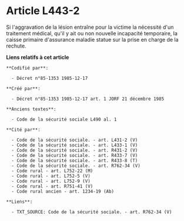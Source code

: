 # Article L443-2

Si l'aggravation de la lésion entraîne pour la victime la nécessité d'un traitement médical, qu'il y ait ou non nouvelle
incapacité temporaire, la caisse primaire d'assurance maladie statue sur la prise en charge de la rechute.

**Liens relatifs à cet article**

	**Codifié par**:

	  - Décret n°85-1353 1985-12-17

	**Créé par**:

	  - Décret n°85-1353 1985-12-17 art. 1 JORF 21 décembre 1985

	**Anciens textes**:

	  - Code de la sécurité sociale L490 al. 1

	**Cité par**:

	  - Code de la sécurité sociale. - art. L431-2 (V)
	  - Code de la sécurité sociale. - art. L433-1 (V)
	  - Code de la sécurité sociale. - art. R431-2 (V)
	  - Code de la sécurité sociale. - art. R433-7 (V)
	  - Code de la sécurité sociale. - art. R433-8 (T)
	  - Code de la sécurité sociale. - art. R762-34 (V)
	  - Code rural - art. L752-22 (M)
	  - Code rural - art. L752-5 (V)
	  - Code rural - art. L752-9 (V)
	  - Code rural - art. R751-41 (V)
	  - Code rural ancien - art. 1234-19 (Ab)

	**Liens**:

	  - TXT_SOURCE: Code de la sécurité sociale. - art. R762-34 (V)
